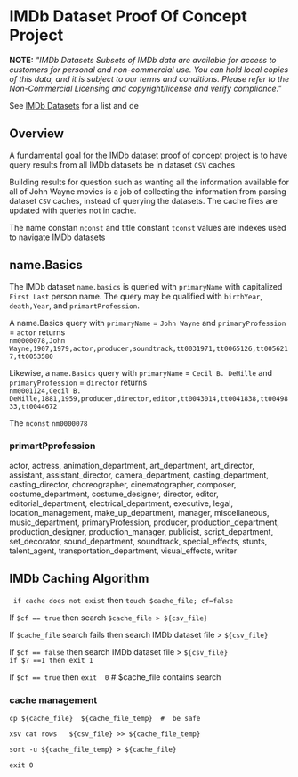 # IMDb Dataset Proof Of Concept Project

**NOTE:** *"IMDb Datasets
Subsets of IMDb data are available for access to customers for personal and non-commercial use. You can hold local copies of this data, and it is subject to our terms and conditions. Please refer to the Non-Commercial Licensing and copyright/license and verify compliance."*

See [IMDb Datasets](https://www.imdb.com/interfaces/) for a list and de

## Overview
A fundamental goal for the IMDb dataset proof of concept project is to have query results from all IMDb datasets be in dataset `CSV` caches

Building results for question such as wanting all the information available for all of John Wayne movies is a job of collecting the information from parsing dataset `CSV` caches, instead of querying the datasets. The cache files are updated with queries not in cache.

The name constan `nconst` and title constant `tconst` values  are indexes used to navigate IMDb datasets



## name.Basics

The IMDb dataset `name.basics` is queried with `primaryName` with capitalized `First Last` person name. The query may be qualified with `birthYear`, `death,Year`, and `primartProfession`.

A name.Basics query with `primaryName` = `John Wayne` and `primaryProfession` = `actor` returns  
`nm0000078,John Wayne,1907,1979,actor,producer,soundtrack,tt0031971,tt0065126,tt0056217,tt0053580`

Likewise, a `name.Basics` query with `primaryName` = `Cecil B. DeMille` and `primaryProfession` = `director` returns  
`nm0001124,Cecil B. DeMille,1881,1959,producer,director,editor,tt0043014,tt0041838,tt0049833,tt0044672`

The `nconst` `nm0000078`
###  primartPprofession
actor, 
actress, 
animation_department, 
art_department, 
art_director, 
assistant, 
assistant_director, 
camera_department, 
casting_department, 
casting_director, 
choreographer, 
cinematographer, 
composer, 
costume_department, 
costume_designer, 
director, 
editor, 
editorial_department, 
electrical_department, 
executive, 
legal, 
location_management, 
make_up_department, 
manager, 
miscellaneous, 
music_department, 
primaryProfession, 
producer, 
production_department, 
production_designer, 
production_manager, 
publicist, 
script_department, 
set_decorator, 
sound_department, 
soundtrack, 
special_effects, 
stunts, 
talent_agent, 
transportation_department, 
visual_effects, 
writer

## IMDb Caching Algorithm

` if cache does not exist` then `touch $cache_file; cf=false`

If `$cf == true` then search `$cache_file > ${csv_file}`

If `$cache_file` search fails then search IMDb dataset file > `${csv_file}`

If `$cf == false` then search IMDb dataset file > `${csv_file}`  
`if $? ==1 then exit 1`

If `$cf == true` then `exit  0` #  $cache_file contains search

### cache management
`cp ${cache_file}  ${cache_file_temp}  #  be safe`

`xsv cat rows   ${csv_file} >> ${cache_file_temp}`

`sort -u ${cache_file_temp} > ${cache_file}`

`exit 0`
